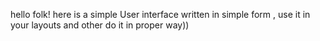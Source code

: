 hello folk! here is a simple User interface written in simple form , use it in your layouts and other do it in proper way))  
